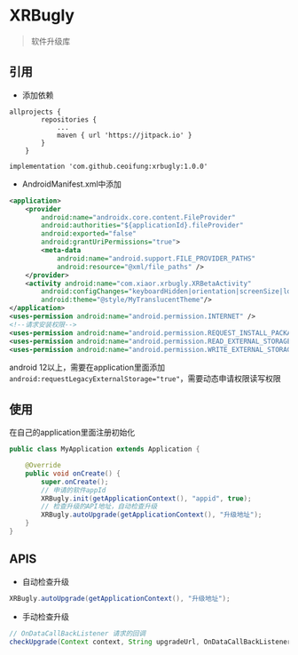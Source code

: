 # XRBugly
> 软件升级库

## 引用
- 添加依赖
```shell
allprojects {
		repositories {
			...
			maven { url 'https://jitpack.io' }
		}
	}
	
implementation 'com.github.ceoifung:xrbugly:1.0.0'
```
- AndroidManifest.xml中添加
```xml
<application>
    <provider
        android:name="androidx.core.content.FileProvider"
        android:authorities="${applicationId}.fileProvider"
        android:exported="false"
        android:grantUriPermissions="true">
        <meta-data
            android:name="android.support.FILE_PROVIDER_PATHS"
            android:resource="@xml/file_paths" />
    </provider>
    <activity android:name="com.xiaor.xrbugly.XRBetaActivity"
        android:configChanges="keyboardHidden|orientation|screenSize|locale"
        android:theme="@style/MyTranslucentTheme"/>
</application>
<uses-permission android:name="android.permission.INTERNET" />
<!--请求安装权限-->
<uses-permission android:name="android.permission.REQUEST_INSTALL_PACKAGES" />
<uses-permission android:name="android.permission.READ_EXTERNAL_STORAGE" />
<uses-permission android:name="android.permission.WRITE_EXTERNAL_STORAGE" />
```
android 12以上，需要在application里面添加 `android:requestLegacyExternalStorage="true"`，需要动态申请权限读写权限

## 使用

在自己的application里面注册初始化

```java
public class MyApplication extends Application {

    @Override
    public void onCreate() {
        super.onCreate();
        // 申请的软件appId
        XRBugly.init(getApplicationContext(), "appid", true);
        // 检查升级的API地址，自动检查升级
        XRBugly.autoUpgrade(getApplicationContext(), "升级地址");
    }
}
```

## APIS

- 自动检查升级

```java
XRBugly.autoUpgrade(getApplicationContext(), "升级地址");
```

- 手动检查升级

```java
// OnDataCallBackListener 请求的回调
checkUpgrade(Context context, String upgradeUrl, OnDataCallBackListener<String> dataCallBackListener) 
```

